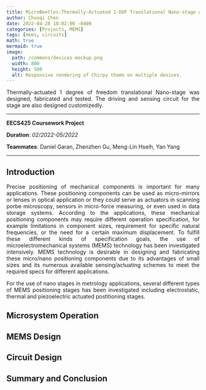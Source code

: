 ```yaml
---
title: MicroBeetles:Thermally-Actuated 1-DOF Translational Nano-stage with Closed-loop Positioning
author: Chuoqi Chen
date: 2022-04-28 18:02:00 -0400
categories: [Projects, MEMS]
tags: [mems, circuits]
math: true
mermaid: true
image:
  path: /commons/devices-mockup.png
  width: 800
  height: 500
  alt: Responsive rendering of Chirpy theme on multiple devices.
---
```


<style>body {text-align: justify}</style>

Thermally-actuated 1 degree of freedom translational Nano-stage was designed, fabricated and tested. The driving and sensing circuit for the stage are also designed customizedly. 

---
**EECS425 Coursework Project**         

**Duration**: *02/2022-05/2022*

**Teammates**: Daniel Garan, Zhenzhen Gu, Meng-Lin Hseih, Yan Yang

---

## Introduction
Precise positioning of mechanical components is important for many applications. These positioning components can be used as micro-mirrors or lenses in optical application or they could serve as actuators in scanning porbe microscopy, sensors in micro-force measuring, or even used in data storage systems. According to the applications, these mechanical positioning components may require different operation specification, for example limitations in component sizes, requirement for specific natural frequencies, or the need for a certain maximum displacement. To fulfill these different kinds of specification goals, the use of microelectromechanical systems (MEMS) technology has been investigated intensively. MEMS technology is desirable in designing and fabricating these micro/nano positioning components due to its advantages of small sizes and its numerous available sensing/actuating schemes to meet the
required specs for different applications.

For the use of nano stages in metrology applications, several different types of MEMS positioning stages has been investigated including electrostatic, thermal and piezoelectric actuated postitioning stages. 

## Microsystem Operation
## MEMS Design
## Circuit Design
## Summary and Conclusion
